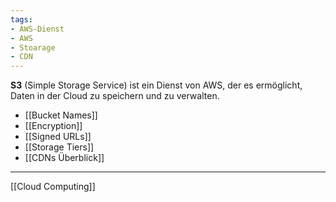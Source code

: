 ```yaml
---
tags:
- AWS-Dienst
- AWS
- Stoarage
- CDN
---
```

**S3** (Simple Storage Service) ist ein Dienst von AWS, der es ermöglicht, Daten in der Cloud zu speichern und zu verwalten.

-   [[Bucket Names]]
-   [[Encryption]]
-   [[Signed URLs]]
-   [[Storage Tiers]]
-   [[CDNs Überblick]]

---
[[Cloud Computing]]